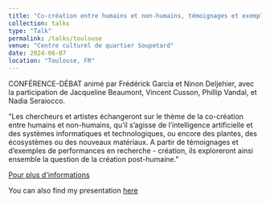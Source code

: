 ```yaml
---
title: "Co-création entre humains et non-humains, témoignages et exemples de performances en recherche - création"
collection: talks
type: "Talk"
permalink: /talks/toulouse
venue: "Centre culturel de quartier Soupetard"
date: 2024-06-07
location: "Toulouse, FR"
---
```


CONFÉRENCE-DÉBAT animé par Frédérick Garcia et Ninon Deljehier, avec la participation de Jacqueline Beaumont, Vincent Cusson, Phillip Vandal, et Nadia Seraiocco.


"Les chercheurs et artistes échangeront sur le thème de la co-création entre humains et non-humains, qu’il s’agisse de l’intelligence artificielle et des systèmes informatiques et technologiques, ou encore des plantes, des écosystèmes ou des nouveaux matériaux.
A partir de témoignages et d’exemples de performances en recherche - création, ils exploreront ainsi ensemble la question de la création post-humaine."

[Pour plus d'informations](https://www.inrae.fr/evenements/co-creation-entre-humains-non-humains)

You can also find my presentation [here](/files/toulouse_eTube.pdf)
